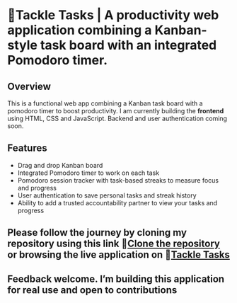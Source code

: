 # 🌸Tackle Tasks | A productivity web application combining a Kanban-style task board with an integrated Pomodoro timer.

## Overview
This is a functional web app combining a Kanban task board with a pomodoro timer to boost productivity. I am currently building the **frontend** using HTML, CSS and JavaScript. Backend and user authentication coming soon.

## Features
- Drag and drop Kanban board
- Integrated Pomodoro timer to work on each task
- Pomodoro session tracker with task-based streaks to measure focus and progress
- User authentication to save personal tasks and streak history
- Ability to add a trusted accountability partner to view your tasks and progress 

## Please follow the journey by cloning my repository using this link 🌸[Clone the repository](https://github.com/BatsileRiba/tackle-tasks.git) or browsing the live application on 🌸[Tackle Tasks](https://batsileriba.github.io/tackle-tasks/)
## Feedback welcome. I’m building this application for real use and open to contributions
